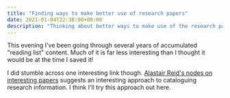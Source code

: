 ```yaml
---
title: "Finding ways to make better use of research papers"
date: 2021-01-04T22:38:00+00:00
description: "Thinking about better ways to make use of the research papers I've collected"
---
```

This evening I've been going through several years of accumulated "reading list" content.  Much
of it is far less interesting than I thought it would be at the time I saved it!

I did stumble across one interesting link though.
[Alastair Reid's nodes on interesting papers](https://alastairreid.github.io/RelatedWork/about/)
suggests an interesting approach to cataloguing research information.  I think I'll try this approach
out here.
